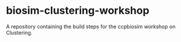 # biosim-clustering-workshop
A repository containing the build steps for the ccpbiosim workshop on Clustering.

